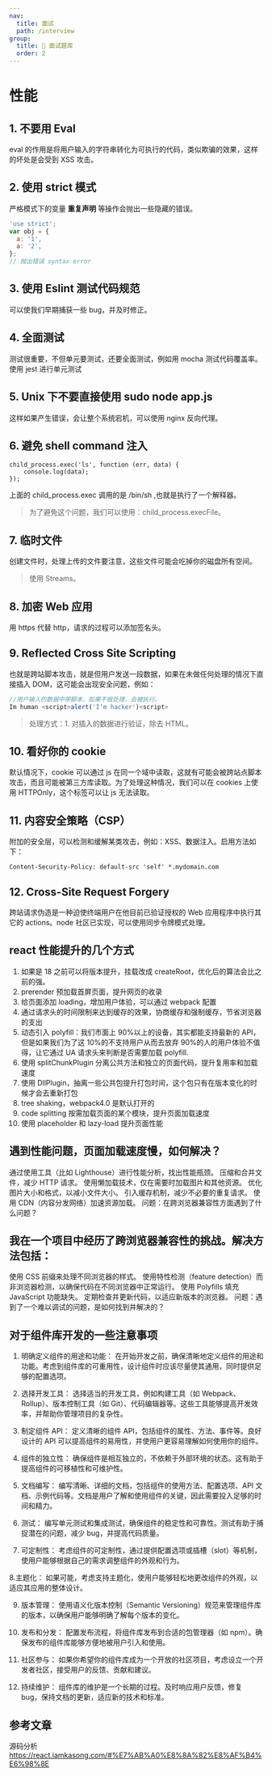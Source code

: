 ```yaml
---
nav:
  title: 面试
  path: /interview
group:
  title: 💊 面试题库
  order: 2
---
```


# 性能

## 1. 不要用 Eval

eval 的作用是将用户输入的字符串转化为可执行的代码，类似欺骗的效果，这样的坏处是会受到 XSS 攻击。

## 2. 使用 strict 模式

严格模式下的变量 **重复声明** 等操作会抛出一些隐藏的错误。

```javascript
'use strict';
var obj = {
  a: '1',
  a: '2',
};
// 抛出错误 syntax error
```

## 3. 使用 Eslint 测试代码规范

可以使我们早期捕获一些 bug，并及时修正。

## 4. 全面测试

测试很重要，不但单元要测试，还要全面测试，例如用 mocha 测试代码覆盖率。使用 jest 进行单元测试

## 5. Unix 下不要直接使用 sudo node app.js

这样如果产生错误，会让整个系统宕机，可以使用 nginx 反向代理。

## 6. 避免 shell command 注入

```-t
child_process.exec('ls', function (err, data) {
    console.log(data);
});
```

上面的 child_process.exec 调用的是 /bin/sh ,也就是执行了一个解释器。

> 为了避免这个问题，我们可以使用：child_process.execFile。

## 7. 临时文件

创建文件时，处理上传的文件要注意，这些文件可能会吃掉你的磁盘所有空间。

> 使用 Streams。

## 8. 加密 Web 应用

用 https 代替 http，请求的过程可以添加签名头。

## 9. Reflected Cross Site Scripting

也就是跨站脚本攻击，就是但用户发送一段数据，如果在未做任何处理的情况下直接插入 DOM，这可能会出现安全问题，例如：

```javascript
//用户输入的数据中带脚本，如果不做处理，会被执行。
Im human <script>alert('I‘m hacker')<script>
```

> 处理方式：1. 对插入的数据进行验证，除去 HTML。

## 10. 看好你的 cookie

默认情况下，cookie 可以通过 js 在同一个域中读取，这就有可能会被跨站点脚本攻击，而且可能被第三方库读取。为了处理这种情况，我们可以在 cookies 上使用 HTTPOnly，这个标签可以让 js 无法读取。

## 11. 内容安全策略（CSP）

附加的安全层，可以检测和缓解某类攻击，例如：XSS、数据注入。启用方法如下：

```-t
Content-Security-Policy: default-src 'self' *.mydomain.com
```

## 12. Cross-Site Request Forgery

跨站请求伪造是一种迫使终端用户在他目前已验证授权的 Web 应用程序中执行其它的 actions。node 社区已实现，可以使用同步令牌模式处理。

## react 性能提升的几个方式

1. 如果是 18 之前可以将版本提升，挂载改成 createRoot，优化后的算法会比之前的强。
2. prerender 预加载首屏页面，提升网页的收录
3. 给页面添加 loading，增加用户体验，可以通过 webpack 配置
4. 通过请求头的时间限制来达到缓存的效果，协商缓存和强制缓存，节省浏览器的支出
5. 动态引入 polyfill：我们市面上 90%以上的设备，其实都能支持最新的 API，但是如果我们为了这 10%的不支持用户从而去放弃 90%的人的用户体验不值得，让它通过 UA 请求头来判断是否需要加载 polyfill.
6. 使用 splitChunkPlugin 分离公共方法和独立的页面代码，提升复用率和加载速度
7. 使用 DllPlugin，抽离一些公共包提升打包时间，这个包只有在版本变化的时候才会去重新打包
8. tree shaking，webpack4.0 是默认打开的
9. code splitting 按需加载页面的某个模块，提升页面加载速度
10. 使用 placeholder 和 lazy-load 提升页面性能

## 遇到性能问题，页面加载速度慢，如何解决？

通过使用工具（比如 Lighthouse）进行性能分析，找出性能瓶颈。
压缩和合并文件，减少 HTTP 请求。
使用懒加载技术，仅在需要时加载图片和其他资源。
优化图片大小和格式，以减小文件大小。
引入缓存机制，减少不必要的重复请求。
使用 CDN（内容分发网络）加速资源加载。
问题：在跨浏览器兼容性方面遇到了什么问题？

## 我在一个项目中经历了跨浏览器兼容性的挑战。解决方法包括：

使用 CSS 前缀来处理不同浏览器的样式。
使用特性检测（feature detection）而非浏览器检测，以确保代码在不同浏览器中正常运行。
使用 Polyfills 填充 JavaScript 功能缺失。
定期检查并更新代码，以适应新版本的浏览器。
问题：遇到了一个难以调试的问题，是如何找到并解决的？

## 对于组件库开发的一些注意事项

1. 明确定义组件的用途和功能： 在开始开发之前，确保清晰地定义组件的用途和功能。考虑到组件库的可重用性，设计组件时应该尽量使其通用，同时提供足够的配置选项。

2. 选择开发工具： 选择适当的开发工具，例如构建工具（如 Webpack、Rollup）、版本控制工具（如 Git）、代码编辑器等。这些工具能够提高开发效率，并帮助你管理项目的复杂性。

3. 制定组件 API： 定义清晰的组件 API，包括组件的属性、方法、事件等。良好设计的 API 可以提高组件的易用性，并使用户更容易理解如何使用你的组件。

4. 组件的独立性： 确保组件是相互独立的，不依赖于外部环境的状态。这有助于提高组件的可移植性和可维护性。

5. 文档编写： 编写清晰、详细的文档，包括组件的使用方法、配置选项、API 文档、示例代码等。文档是用户了解和使用组件的关键，因此需要投入足够的时间和精力。

6. 测试： 编写单元测试和集成测试，确保组件的稳定性和可靠性。测试有助于捕捉潜在的问题，减少 bug，并提高代码质量。

7. 可定制性： 考虑组件的可定制性，通过提供配置选项或插槽（slot）等机制，使用户能够根据自己的需求调整组件的外观和行为。

8.主题化： 如果可能，考虑支持主题化，使用户能够轻松地更改组件的外观，以适应其应用的整体设计。

9. 版本管理： 使用语义化版本控制（Semantic Versioning）规范来管理组件库的版本，以确保用户能够明确了解每个版本的变化。

10. 发布和分发： 配置发布流程，将组件库发布到合适的包管理器（如 npm）。确保发布的组件库能够方便地被用户引入和使用。

11. 社区参与： 如果你希望你的组件库成为一个开放的社区项目，考虑设立一个开发者社区，接受用户的反馈、贡献和建议。

12. 持续维护： 组件库的维护是一个长期的过程。及时响应用户反馈，修复 bug，保持文档的更新，适应新的技术和标准。

## 参考文章

源码分析<https://react.iamkasong.com/#%E7%AB%A0%E8%8A%82%E8%AF%B4%E6%98%8E>
